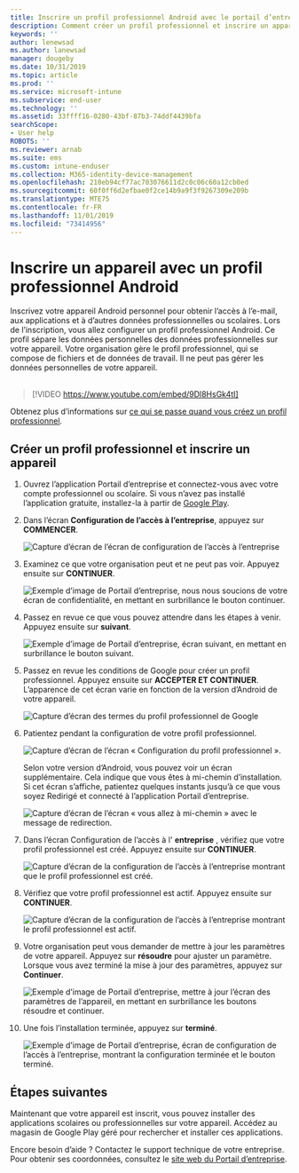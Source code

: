 ```yaml
---
title: Inscrire un profil professionnel Android avec le portail d’entreprise Intune | Microsoft Docs
description: Comment créer un profil professionnel et inscrire un appareil avec Portail d’entreprise Intune.
keywords: ''
author: lenewsad
ms.author: lanewsad
manager: dougeby
ms.date: 10/31/2019
ms.topic: article
ms.prod: ''
ms.service: microsoft-intune
ms.subservice: end-user
ms.technology: ''
ms.assetid: 33ffff16-0280-43bf-87b3-74ddf4439bfa
searchScope:
- User help
ROBOTS: ''
ms.reviewer: arnab
ms.suite: ems
ms.custom: intune-enduser
ms.collection: M365-identity-device-management
ms.openlocfilehash: 210eb94cf77ac703076611d2c0c06c60a12cb0ed
ms.sourcegitcommit: 60f0ff6d2efbae0f2ce14b9a9f3f9267309e209b
ms.translationtype: MTE75
ms.contentlocale: fr-FR
ms.lasthandoff: 11/01/2019
ms.locfileid: "73414956"
---
```

# <a name="enroll-device-with-android-work-profile"></a>Inscrire un appareil avec un profil professionnel Android

Inscrivez votre appareil Android personnel pour obtenir l’accès à l’e-mail, aux applications et à d’autres données professionnelles ou scolaires. Lors de l’inscription, vous allez configurer un profil professionnel Android. Ce profil sépare les données personnelles des données professionnelles sur votre appareil. Votre organisation gère le profil professionnel, qui se compose de fichiers et de données de travail. Il ne peut pas gérer les données personnelles de votre appareil.  
</br>
> [!VIDEO https://www.youtube.com/embed/9Dl8HsGk4tI]

Obtenez plus d’informations sur [ce qui se passe quand vous créez un profil professionnel](what-happens-when-you-create-a-work-profile-android.md).

## <a name="create-work-profile-and-enroll-device"></a>Créer un profil professionnel et inscrire un appareil

1. Ouvrez l’application Portail d’entreprise et connectez-vous avec votre compte professionnel ou scolaire. Si vous n’avez pas installé l’application gratuite, installez-la à partir de [Google Play](https://play.google.com/store/apps/details?id=com.microsoft.windowsintune.companyportal).  

2. Dans l’écran **Configuration de l’accès à l’entreprise**, appuyez sur **COMMENCER**.  

    ![Capture d’écran de l’écran de configuration de l’accès à l’entreprise](./media/access-setup-work-profile-1911.png)  

3. Examinez ce que votre organisation peut et ne peut pas voir. Appuyez ensuite sur **CONTINUER**. 

    ![Exemple d’image de Portail d’entreprise, nous nous soucions de votre écran de confidentialité, en mettant en surbrillance le bouton continuer.](./media/android-privacy-screen-1911.png)  
4. Passez en revue ce que vous pouvez attendre dans les étapes à venir. Appuyez ensuite sur **suivant**.  

    ![Exemple d’image de Portail d’entreprise, écran suivant, en mettant en surbrillance le bouton suivant.](./media/android-wp-04-1908.png)  

5. Passez en revue les conditions de Google pour créer un profil professionnel. Appuyez ensuite sur **ACCEPTER ET CONTINUER**. L’apparence de cet écran varie en fonction de la version d’Android de votre appareil. 

    ![Capture d’écran des termes du profil professionnel de Google](./media/android-wp-05-1908.png)  

6. Patientez pendant la configuration de votre profil professionnel.  

    ![Capture d’écran de l’écran « Configuration du profil professionnel ».](./media/android-wp-05a-1908.png)  

   Selon votre version d’Android, vous pouvez voir un écran supplémentaire. Cela indique que vous êtes à mi-chemin d’installation. Si cet écran s’affiche, patientez quelques instants jusqu’à ce que vous soyez Redirigé et connecté à l’application Portail d’entreprise.  

    ![Capture d’écran de l’écran « vous allez à mi-chemin » avec le message de redirection.](./media/android-wp-05b-1908.png)  

7. Dans l’écran Configuration de l’accès à l' **entreprise** , vérifiez que votre profil professionnel est créé. Appuyez ensuite sur **CONTINUER**.  

    ![Capture d’écran de la configuration de l’accès à l’entreprise montrant que le profil professionnel est créé.](./media/work-profile-complete-1911.png)  

8. Vérifiez que votre profil professionnel est actif. Appuyez ensuite sur **CONTINUER**. 

    ![Capture d’écran de la configuration de l’accès à l’entreprise montrant le profil professionnel est actif.](./media/work-profile-active-1911.png)  

9. Votre organisation peut vous demander de mettre à jour les paramètres de votre appareil. Appuyez sur **résoudre** pour ajuster un paramètre. Lorsque vous avez terminé la mise à jour des paramètres, appuyez sur **Continuer**.    

    ![Exemple d’image de Portail d’entreprise, mettre à jour l’écran des paramètres de l’appareil, en mettant en surbrillance les boutons résoudre et continuer.](./media/resolve-settings-1911.png) 


10. Une fois l’installation terminée, appuyez sur **terminé**.  

    ![Exemple d’image de Portail d’entreprise, écran de configuration de l’accès à l’entreprise, montrant la configuration terminée et le bouton terminé.](./media/work-profile-done-1911.png)  


## <a name="next-steps"></a>Étapes suivantes  

Maintenant que votre appareil est inscrit, vous pouvez installer des applications scolaires ou professionnelles sur votre appareil. Accédez au magasin de Google Play géré pour rechercher et installer ces applications. 

Encore besoin d’aide ? Contactez le support technique de votre entreprise. Pour obtenir ses coordonnées, consultez le [site web du Portail d’entreprise](https://go.microsoft.com/fwlink/?linkid=2010980).
